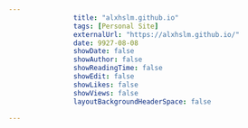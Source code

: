 ---
                title: "alxhslm.github.io"
                tags: [Personal Site]
                externalUrl: "https://alxhslm.github.io/"
                date: 9927-08-08
                showDate: false
                showAuthor: false
                showReadingTime: false
                showEdit: false
                showLikes: false
                showViews: false
                layoutBackgroundHeaderSpace: false
                ---
